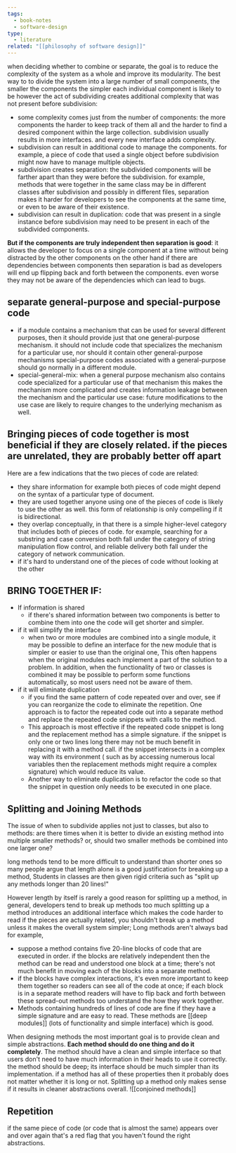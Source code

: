 ```yaml
---
tags:
  - book-notes
  - software-design
type:
  - literature
related: "[[philosophy of software design]]"
---
```

when deciding whether to combine or separate, the goal is to reduce the complexity of the system as a whole and improve its modularity.
The best way to to divide the system into a large number of small components, the smaller the components the simpler each individual component is likely to be however the act of subdividing creates additional complexity that was not present before subdivision:
- some complexity comes just from the number of components: the more components the harder to keep track of them all and the harder to find a desired component within the large collection. subdivision usually results in more interfaces. and every new interface adds complexity.
- subdivision can result in additional code to manage the components. for example, a piece of code that used a single object before subdivision might now have to manage multiple objects.
- subdivision creates separation: the subdivided components will be farther apart than they were before the subdivision. for example, methods that were together in the same class may be in different classes after subdivision and possibly in different files, separation makes it harder for developers to see the components at the same time, or even to be aware of their existence.
- subdivision can result in duplication: code that was present in a single instance before subdivision may need to be present in each of the subdivided components.

**But if the components are truly independent then separation is good**: it allows the developer to focus on a single component at a time without being distracted by the other components on the other hand if there are dependencies between components then separation is bad as developers will end up flipping back and forth between the components. even worse they may not be aware of the dependencies which can lead to bugs.

## separate general-purpose and special-purpose code
- if a module contains a mechanism that can be used for several different purposes, then it should provide just that one general-purpose mechanism. it should not include code that specializes the mechanism for a particular use, nor should it contain other general-purpose mechanisms special-purpose codes associated with a general-purpose should go normally in a different module.
- special-general-mix: when a general purpose mechanism also contains code specialized for a particular use of that mechanism this makes the mechanism more complicated and creates information leakage between the mechanism and the particular use case: future modifications to the use case are likely to require changes to the underlying mechanism as well.

## Bringing pieces of code together is most beneficial if they are closely related. if the pieces are unrelated, they are probably better off apart
Here are a few indications that the two pieces of code are related:
- they share information for example both pieces of code might depend on the syntax of a particular type of document.
- they are used together anyone using one of the pieces of code is likely to use the other as well. this form of relationship is only compelling if it is bidirectional.
- they overlap conceptually, in that there is a simple higher-level category that includes both of pieces of code. for example, searching for a substring and case conversion both fall under the category of string manipulation flow control, and reliable delivery both fall under the category of network communication.
- if it's hard to understand one of the pieces of code without looking at the other

## BRING TOGETHER IF:
- If information is shared
	- if there's shared information between two components is better to combine them into one the code will get shorter and simpler.
- if it will simplify the interface
	- when two or more modules are combined into a single module, it may be possible to define an interface for the new module that is simpler or easier to use than the original one, This often happens when the original modules each implement a part of the solution to a problem. In addition, when the functionality of two or classes is combined it may be possible to perform some functions automatically, so most users need not be aware of them.
- if it will eliminate duplication
	- if you find the same pattern of code repeated over and over, see if you can reorganize the code to eliminate the repetition. One approach is to factor the repeated code out into a separate method and replace the repeated code snippets with calls to the method.
	- This approach is most effective if the repeated code snippet is long and the replacement method has a simple signature. if the snippet is only one or two lines long there may not be much benefit in replacing it with a method call. if the snippet intersects in a complex way with its environment ( such as by accessing numerous local variables then the replacement methods might require a complex signature) which would reduce its value.
	- Another way to eliminate duplication is to refactor the code so that the snippet in question only needs to be executed in one place.
## Splitting and Joining Methods

The issue of when to subdivide applies not just to classes, but also to methods: are there times when it is better to divide an existing method into multiple smaller methods? or, should two smaller methods be combined into one larger one?

long methods tend to be more difficult to understand than shorter ones so many people argue that length alone is a good justification for breaking up a method, Students in classes are then given rigid criteria such as "split up any methods longer than 20 lines!"

However length by itself is rarely a good reason for splitting up a method, in general, developers tend to break up methods too much splitting up a method introduces an additional interface which makes the code harder to read if the pieces are actually related, you shouldn't break up a method unless it makes the overall system simpler;
Long methods aren't always bad for example,
- suppose a method contains five 20-line blocks of code that are executed in order. if the blocks are relatively independent then the method can be read and understood one block at a time; there's not much benefit in moving each of the blocks into a separate method.
- if the blocks have complex interactions, it's even more important to keep them together so readers can see all of the code at once; if each block is in a separate method readers will have to flip back and forth between these spread-out methods too understand the how they work together.
- Methods containing hundreds of lines of code are fine if they have a simple signature and are easy to read. These methods are [[deep modules]] (lots of functionality and simple interface) which is good.

When designing methods the most important goal is to provide clean and simple abstractions. **Each method should do one thing and do it completely**. The method should have a clean and simple interface so that users don't need to have much information in their heads to use it correctly. the method should be deep; its interface should be much simpler than its implementation. if a method has all of these properties then it probably does not matter whether it is long or not.
Splitting up a method only makes sense if it results in cleaner abstractions overall.
![[conjoined methods]]

## Repetition
if the same piece of code (or code that is almost the same) appears over and over again that's a red flag that you haven't found the right abstractions.
